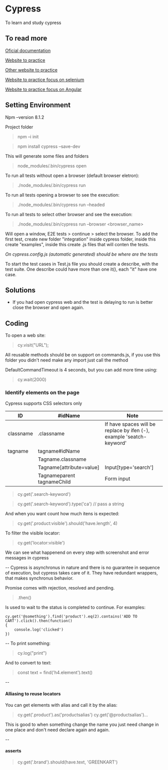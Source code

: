 # Cypress
To learn and study cypress

## To read more

[Oficial documentation](https://docs.cypress.io/)

[Website to practice](example.cypress.io/commands/actions)

[Other website to practice](https://rahulshettyacademy.com/AutomationPractice/)

[Website to practice focus on selenium](https://rahulshettyacademy.com/seleniumPractise/#/)

[Website to practice focus on Angular](https://rahulshettyacademy.com/angularpractice/shop)

## Setting Environment

Npm –version 8.1.2 

Project folder 

> npm –i init 

> npm install cypress –save-dev  

This will generate some files and folders 

> node_modules/.bin/cypress open 

To run all tests without open a browser (default browser eletron): 

> ./node_modules/.bin/cypress run 

To run all tests opening a browser to see the execution: 

> ./node_modules/.bin/cypress run –headed 

To run all tests to select other browser and see the execution: 

> ./node_modules/.bin/cypress run –browser <browser_name> 

Will open a window, E2E tests > continue > select the browser. To add the first test, create new folder "integration" inside cypress folder, inside this create "examples", inside this create .js files that will conten the tests. 

*On cypress.config.js (automatic generated) should be where are the tests*

To start the test cases in Test.js file you should create a describe, with the test suite. One describe could have more than one it(), each "it" have one case.


## Solutions

- If you had open cypress web and the test is delaying to run is better close the browser and open again.

## Coding

To open a web site: 

> cy.visit("URL");

All reusable methods should be on support on commands.js, if you use this folder you didn't need make any import just call the method 
 
DefaultCommandTimeout is 4 seconds, but you can add more time using:

> cy.wait(2000)

### Identify elements on the page 
Cypress supports CSS selectors only

| ID         | #idName                     | Note                                                                  |
|------------|-----------------------------|-----------------------------------------------------------------------|
| classname  | .classname                  | If have spaces will be replace by ifen (-), example 'seatch-keyword'  |
| tagname    | tagname#idName              |                                                                       |
|            | Tagname.classname           |                                                                       |
|            | Tagname[attribute=value]    | Input[type='search']                                                  |
|            | Tagnameparent tagnameChild  | Form input                                                            |

> cy.get('.search-keyword') 

> cy.get('.search-keyword').type('ca') // pass a string 

And when you want count how much itens is expected:

> cy.get('.product:visible').should('have.length', 4) 

To filter the visible locator:

> cy.get('locator:visible') 

We can see what happenend on every step with screenshot and error messages in cypress

-- 
Cypress is asynchronus in nature and there is no guarantee in sequence of execution, but cypress takes care of it. They have redundant wrappers, that makes synchronus behavior.

Promise comes with rejection, resolved and pending.

> .then()

Is used to wait to the status is completed to continue. For examples:

```
cy.get('@something').find('product').eq(2).contains('ADD TO CART').click().then(function()
{
    console.log('clicked')
})
```

-- 
To print something:

> cy.log("print")

And to convert to text:

> const text = find('h4.element').text()

-- 

#### Alliasing to reuse locators
You can get elements with alias and call it by the alias:

> cy.get('.product').as('productsalias')
> cy.get('@productsalias')...

This is good to when something change the name you just need change in one place and don't need declare again and again.

--

#### asserts

> cy.get('.brand').should(have.text, 'GREENKART')